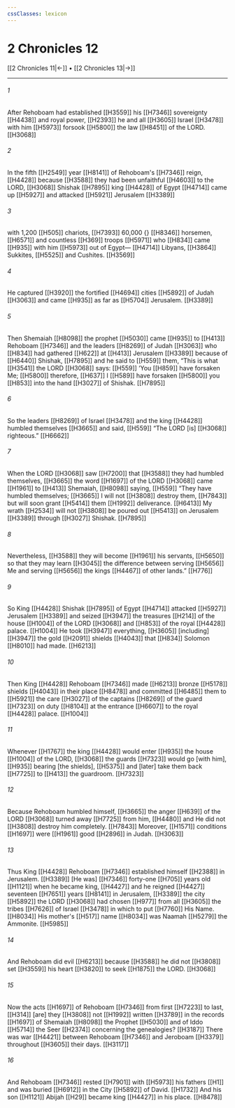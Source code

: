 ```yaml
---
cssClasses: lexicon
---
```


# 2 Chronicles 12

[[2 Chronicles 11|←]] • [[2 Chronicles 13|→]]

---

###### 1
After Rehoboam had established [[H3559]] his [[H7346]] sovereignty [[H4438]] and royal power, [[H2393]] he and all [[H3605]] Israel [[H3478]] with him [[H5973]] forsook [[H5800]] the law [[H8451]] of the LORD. [[H3068]]

###### 2
In the fifth [[H2549]] year [[H8141]] of Rehoboam's [[H7346]] reign, [[H4428]] because [[H3588]] they had been unfaithful [[H4603]] to the LORD, [[H3068]] Shishak [[H7895]] king [[H4428]] of Egypt [[H4714]] came up [[H5927]] and attacked [[H5921]] Jerusalem [[H3389]]

###### 3
with 1,200 [[H505]] chariots, [[H7393]] 60,000 {} [[H8346]] horsemen, [[H6571]] and countless [[H369]] troops [[H5971]] who [[H834]] came [[H935]] with him [[H5973]] out of Egypt— [[H4714]] Libyans, [[H3864]] Sukkites, [[H5525]] and Cushites. [[H3569]]

###### 4
He captured [[H3920]] the fortified [[H4694]] cities [[H5892]] of Judah [[H3063]] and came [[H935]] as far as [[H5704]] Jerusalem. [[H3389]]

###### 5
Then Shemaiah [[H8098]] the prophet [[H5030]] came [[H935]] to [[H413]] Rehoboam [[H7346]] and the leaders [[H8269]] of Judah [[H3063]] who [[H834]] had gathered [[H622]] at [[H413]] Jerusalem [[H3389]] because of [[H6440]] Shishak, [[H7895]] and he said to [[H559]] them,  “This is what [[H3541]] the LORD [[H3068]] says: [[H559]] ‘You [[H859]] have forsaken Me; [[H5800]] therefore, [[H637]] I [[H589]] have forsaken [[H5800]] you [[H853]] into the hand [[H3027]] of Shishak. [[H7895]]

###### 6
So the leaders [[H8269]] of Israel [[H3478]] and the king [[H4428]] humbled themselves [[H3665]] and said, [[H559]] “The LORD [is] [[H3068]] righteous.” [[H6662]]

###### 7
When the LORD [[H3068]] saw [[H7200]] that [[H3588]] they had humbled themselves, [[H3665]] the word [[H1697]] of the LORD [[H3068]] came [[H1961]] to [[H413]] Shemaiah, [[H8098]] saying, [[H559]] “They have humbled themselves; [[H3665]] I will not [[H3808]] destroy them, [[H7843]] but will soon grant [[H5414]] them [[H1992]] deliverance. [[H6413]] My wrath [[H2534]] will not [[H3808]] be poured out [[H5413]] on Jerusalem [[H3389]] through [[H3027]] Shishak. [[H7895]]

###### 8
Nevertheless, [[H3588]] they will become [[H1961]] his servants, [[H5650]] so that they may learn [[H3045]] the difference between serving [[H5656]] Me and serving [[H5656]] the kings [[H4467]] of other lands.” [[H776]]

###### 9
So King [[H4428]] Shishak [[H7895]] of Egypt [[H4714]] attacked [[H5927]] Jerusalem [[H3389]] and seized [[H3947]] the treasures [[H214]] of the house [[H1004]] of the LORD [[H3068]] and [[H853]] of the royal [[H4428]] palace. [[H1004]] He took [[H3947]] everything, [[H3605]] [including] [[H3947]] the gold [[H2091]] shields [[H4043]] that [[H834]] Solomon [[H8010]] had made. [[H6213]]

###### 10
Then King [[H4428]] Rehoboam [[H7346]] made [[H6213]] bronze [[H5178]] shields [[H4043]] in their place [[H8478]] and committed [[H6485]] them to [[H5921]] the care [[H3027]] of the captains [[H8269]] of the guard [[H7323]] on duty [[H8104]] at the entrance [[H6607]] to the royal [[H4428]] palace. [[H1004]]

###### 11
Whenever [[H1767]] the king [[H4428]] would enter [[H935]] the house [[H1004]] of the LORD, [[H3068]] the guards [[H7323]] would go [with him], [[H935]] bearing [the shields], [[H5375]] and [later] take them back [[H7725]] to [[H413]] the guardroom. [[H7323]]

###### 12
Because Rehoboam humbled himself, [[H3665]] the anger [[H639]] of the LORD [[H3068]] turned away [[H7725]] from him, [[H4480]] and He did not [[H3808]] destroy him completely. [[H7843]] Moreover, [[H1571]] conditions [[H1697]] were [[H1961]] good [[H2896]] in Judah. [[H3063]]

###### 13
Thus King [[H4428]] Rehoboam [[H7346]] established himself [[H2388]] in Jerusalem. [[H3389]] [He was] [[H7346]] forty-one [[H705]] years old [[H1121]] when he became king, [[H4427]] and he reigned [[H4427]] seventeen [[H7651]] years [[H8141]] in Jerusalem, [[H3389]] the city [[H5892]] the LORD [[H3068]] had chosen [[H977]] from all [[H3605]] the tribes [[H7626]] of Israel [[H3478]] in which to put [[H7760]] His Name. [[H8034]] His mother's [[H517]] name [[H8034]] was Naamah [[H5279]] the Ammonite. [[H5985]]

###### 14
And Rehoboam did evil [[H6213]] because [[H3588]] he did not [[H3808]] set [[H3559]] his heart [[H3820]] to seek [[H1875]] the LORD. [[H3068]]

###### 15
Now the acts [[H1697]] of Rehoboam [[H7346]] from first [[H7223]] to last, [[H314]] [are] they [[H3808]] not [[H1992]] written [[H3789]] in the records [[H1697]] of Shemaiah [[H8098]] the Prophet [[H5030]] and of Iddo [[H5714]] the Seer [[H2374]] concerning the genealogies? [[H3187]] There was war [[H4421]] between Rehoboam [[H7346]] and Jeroboam [[H3379]] throughout [[H3605]] their days. [[H3117]]

###### 16
And Rehoboam [[H7346]] rested [[H7901]] with [[H5973]] his fathers [[H1]] and was buried [[H6912]] in the City [[H5892]] of David. [[H1732]] And his son [[H1121]] Abijah [[H29]] became king [[H4427]] in his place. [[H8478]]

